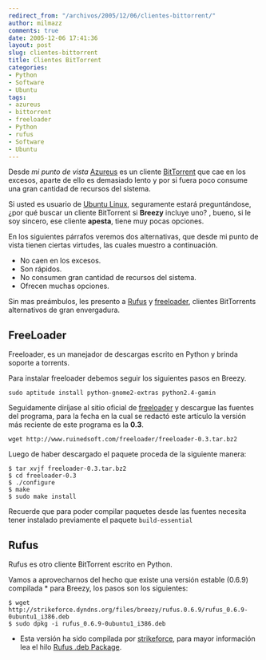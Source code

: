 ```yaml
---
redirect_from: "/archivos/2005/12/06/clientes-bittorrent/"
author: milmazz
comments: true
date: 2005-12-06 17:41:36
layout: post
slug: clientes-bittorrent
title: Clientes BitTorrent
categories:
- Python
- Software
- Ubuntu
tags:
- azureus
- bittorrent
- freeloader
- Python
- rufus
- Software
- Ubuntu
---
```


Desde _mi punto de vista_ [Azureus](http://azureus.sourceforge.net/) es un cliente [BitTorrent](http://www.bittorrent.com/) que cae en los excesos, aparte de ello es demasiado lento y por si fuera poco consume una gran cantidad de recursos del sistema.

Si usted es usuario de [Ubuntu Linux](http://www.ubuntu.com), seguramente estará preguntándose, ¿por qué buscar un cliente BitTorrent si **Breezy** incluye uno? , bueno, si le soy sincero, ese cliente **apesta**, tiene muy pocas opciones.

En los siguientes párrafos veremos dos alternativas, que desde mi punto de vista tienen ciertas virtudes, las cuales muestro a continuación.


  * No caen en los excesos.
  * Son rápidos.
  * No consumen gran cantidad de recursos del sistema.
  * Ofrecen muchas opciones.

Sin mas preámbulos, les presento a [Rufus](http://rufus.sourceforge.net/) y [freeloader](http://www.ruinedsoft.com/freeloader/), clientes BitTorrents alternativos de gran envergadura.

## FreeLoader

Freeloader, es un manejador de descargas escrito en Python y brinda soporte a torrents.

Para instalar freeloader debemos seguir los siguientes pasos en Breezy.

    sudo aptitude install python-gnome2-extras python2.4-gamin

Seguidamente diríjase al sitio oficial de [freeloader](http://www.ruinedsoft.com/freeloader/) y descargue las fuentes del programa, para la fecha en la cual se redactó este artículo la versión más reciente de este programa es la **0.3**.

    wget http://www.ruinedsoft.com/freeloader/freeloader-0.3.tar.bz2

Luego de haber descargado el paquete proceda de la siguiente manera:

    $ tar xvjf freeloader-0.3.tar.bz2
    $ cd freeloader-0.3
    $ ./configure
    $ make
    $ sudo make install

Recuerde que para poder compilar paquetes desde las fuentes necesita tener instalado previamente el paquete `build-essential`

## Rufus

Rufus es otro cliente BitTorrent escrito en Python.

Vamos a aprovecharnos del hecho que existe una versión estable (0.6.9) compilada * para Breezy, los pasos son los siguientes:

    $ wget http://strikeforce.dyndns.org/files/breezy/rufus.0.6.9/rufus_0.6.9-0ubuntu1_i386.deb
    $ sudo dpkg -i rufus_0.6.9-0ubuntu1_i386.deb

* Esta versión ha sido compilada por [strikeforce](http://www.ubuntuforums.org/member.php?u=22492), para mayor información lea el hilo [Rufus .deb Package](http://www.ubuntuforums.org/showthread.php?t=57590&highlight=Rufus).
